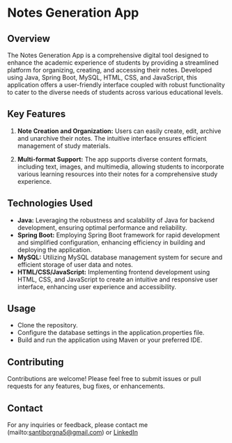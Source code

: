 # Notes Generation App

## Overview
The Notes Generation App is a comprehensive digital tool designed to enhance the academic experience of students by providing a streamlined platform for organizing, creating, and accessing their notes. Developed using Java, Spring Boot, MySQL, HTML, CSS, and JavaScript, this application offers a user-friendly interface coupled with robust functionality to cater to the diverse needs of students across various educational levels.

## Key Features
1. **Note Creation and Organization:** Users can easily create, edit, archive and unarchive their notes. The intuitive interface ensures efficient management of study materials.
   
2. **Multi-format Support:** The app supports diverse content formats, including text, images, and multimedia, allowing students to incorporate various learning resources into their notes for a comprehensive study experience.

## Technologies Used
- **Java:** Leveraging the robustness and scalability of Java for backend development, ensuring optimal performance and reliability.
- **Spring Boot:** Employing Spring Boot framework for rapid development and simplified configuration, enhancing efficiency in building and deploying the application.
- **MySQL:** Utilizing MySQL database management system for secure and efficient storage of user data and notes.
- **HTML/CSS/JavaScript:** Implementing frontend development using HTML, CSS, and JavaScript to create an intuitive and responsive user interface, enhancing user experience and accessibility.

## Usage
- Clone the repository.
- Configure the database settings in the application.properties file.
- Build and run the application using Maven or your preferred IDE.

## Contributing
Contributions are welcome! Please feel free to submit issues or pull requests for any features, bug fixes, or enhancements.

## Contact
For any inquiries or feedback, please contact me (mailto:santiborgna5@gmail.com) or [LinkedIn](www.linkedin.com/in/santiago-borgna)

